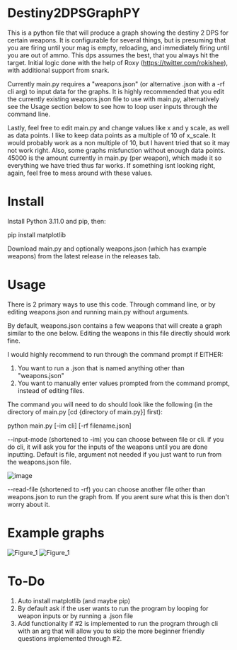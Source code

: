 # Destiny2DPSGraphPY

This is a python file that will produce a graph showing the destiny 2 DPS for certain weapons. It is configurable for several things, but is presuming that you are firing until your mag is empty, reloading, and immediately firing until you are out of ammo. This dps assumes the best, that you always hit the target. Initial logic done with the help of Roxy (https://twitter.com/rokishee), with additional support from snark.

Currently main.py requires a "weapons.json" (or alternative .json with a -rf cli arg) to input data for the graphs. It is highly recommended that you edit the currently existing weapons.json file to use with main.py, alternatively see the Usage section below to see how to loop user inputs through the command line.

Lastly, feel free to edit main.py and change values like x and y scale, as well as data points. I like to keep data points as a multiple of 10 of x_scale. It would probably work as a non multiple of 10, but I havent tried that so it may not work right. Also, some graphs misfunction without enough data points. 45000 is the amount currently in main.py (per weapon), which made it so everything we have tried thus far works. If something isnt looking right, again, feel free to mess around with these values.

# Install
Install Python 3.11.0 and pip, then:

pip install matplotlib

Download main.py and optionally weapons.json (which has example weapons) from the latest release in the releases tab.

# Usage
There is 2 primary ways to use this code. Through command line, or by editing weapons.json and running main.py without arguments.

By default, weapons.json contains a few weapons that will create a graph similar to the one below. Editing the weapons in this file directly should work fine.

I would highly recommend to run through the command prompt if EITHER:
1. You want to run a .json that is named anything other than "weapons.json"
2. You want to manually enter values prompted from the command prompt, instead of editing files.

The command you will need to do should look like the following (in the directory of main.py [cd {directory of main.py}] first):

python main.py [-im cli] [-rf filename.json]

--input-mode (shortened to -im) you can choose between file or cli. if you do cli, it will ask you for the inputs of the weapons until you are done inputting. Default is file, argument not needed if you just want to run from the weapons.json file.

![image](https://user-images.githubusercontent.com/65287118/210480652-d4d5aeb2-826b-472c-b432-b3870225d1ad.png)

--read-file (shortened to -rf) you can choose another file other than weapons.json to run the graph from. If you arent sure what this is then don't worry about it.

# Example graphs
![Figure_1](https://user-images.githubusercontent.com/65287118/210054539-a0629674-e846-43ed-8e1f-808482d20a66.png)
![Figure_1](https://user-images.githubusercontent.com/65287118/209410562-fc720bb0-fd7c-492b-8a41-7422d72d4cf2.png)

# To-Do
1. Auto install matplotlib (and maybe pip)
2. By default ask if the user wants to run the program by looping for weapon inputs or by running a .json file
3. Add functionality if #2 is implemented to run the program through cli with an arg that will allow you to skip the more beginner friendly questions implemented through #2.
